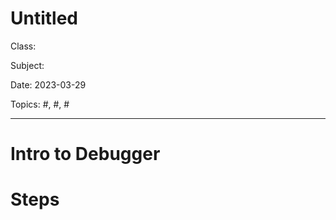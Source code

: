 # Untitled

Class: 

Subject: <a href=""> </a>

Date: 2023-03-29

Topics: #, #, # 

---

# Intro to Debugger


# Steps

